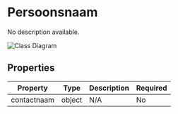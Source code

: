 # Persoonsnaam

No description available.

![Class Diagram](https://github.com/CommonGateway/CustomerInteractionBundle/blob/taak-schema-expansion/docs/schema/klant.persoon.svg)

## Properties

| Property | Type | Description | Required |
|----------|------|-------------|----------|
| contactnaam | object | N/A | No |
